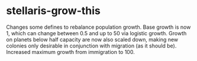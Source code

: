 # stellaris-grow-this

Changes some defines to rebalance population growth. Base growth is now 1, which can change between 0.5 and up to 50 via logistic growth. Growth on planets below half capacity are now also scaled down, making new colonies only desirable in conjunction with migration (as it should be). Increased maximum growth from immigration to 100.